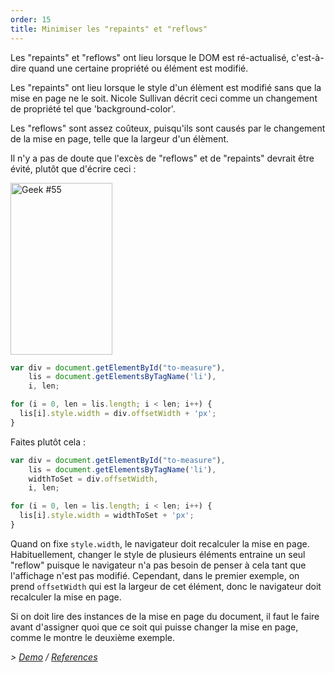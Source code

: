 ```yaml
---
order: 15
title: Minimiser les "repaints" et "reflows"
---
```


Les "repaints" et "reflows" ont lieu lorsque le DOM est ré-actualisé, c'est-à-dire quand une certaine propriété ou élément est modifié.

Les "repaints" ont lieu lorsque le style d'un élèment est modifié sans que la mise en page ne le soit. Nicole Sullivan décrit ceci comme un changement de propriété tel que 'background-color'.

Les "reflows" sont assez coûteux, puisqu'ils sont causés par le changement de la mise en page, telle que la largeur d'un élèment.

Il n'y a pas de doute que l'excès de "reflows" et de "repaints" devrait être évité, plutôt que d'écrire ceci :

<div class="img-right">
  <img id="geek-55" class="icos-geek" src="http://browserdiet.com/img/55.png" alt="Geek #55" width="163" height="275" />
</div>

```js
var div = document.getElementById("to-measure"),
    lis = document.getElementsByTagName('li'),
    i, len;

for (i = 0, len = lis.length; i < len; i++) {
  lis[i].style.width = div.offsetWidth + 'px';
}
```

Faites plutôt cela :

```js
var div = document.getElementById("to-measure"),
    lis = document.getElementsByTagName('li'),
    widthToSet = div.offsetWidth,
    i, len;

for (i = 0, len = lis.length; i < len; i++) {
  lis[i].style.width = widthToSet + 'px';
}
```

Quand on fixe `style.width`, le navigateur doit recalculer la mise en page. Habituellement, changer le style de plusieurs éléments entraine un seul "reflow" puisque le navigateur n'a pas besoin de penser à cela tant que l'affichage n'est pas modifié. Cependant, dans le premier exemple, on prend `offsetWidth` qui est la largeur de cet élément, donc le navigateur doit recalculer la mise en page.

Si on doit lire des instances de la mise en page du document, il faut le faire avant d'assigner quoi que ce soit qui puisse changer la mise en page, comme le montre le deuxième exemple.

*> [Demo](http://jsbin.com/aqavin/2/quiet) / [References](https://github.com/zenorocha/browser-diet/wiki/References#minimize-repaints-and-reflows)*
